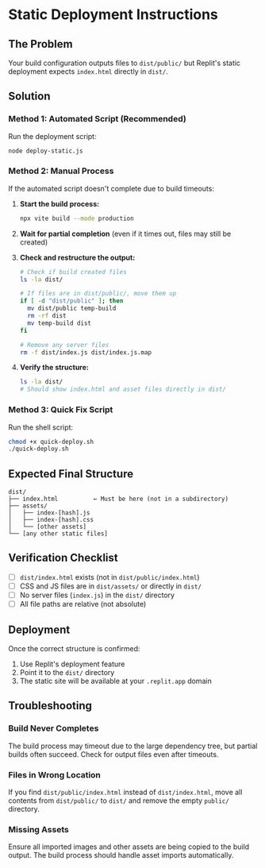 # Static Deployment Instructions

## The Problem
Your build configuration outputs files to `dist/public/` but Replit's static deployment expects `index.html` directly in `dist/`. 

## Solution

### Method 1: Automated Script (Recommended)
Run the deployment script:
```bash
node deploy-static.js
```

### Method 2: Manual Process
If the automated script doesn't complete due to build timeouts:

1. **Start the build process:**
   ```bash
   npx vite build --mode production
   ```

2. **Wait for partial completion** (even if it times out, files may still be created)

3. **Check and restructure the output:**
   ```bash
   # Check if build created files
   ls -la dist/
   
   # If files are in dist/public/, move them up
   if [ -d "dist/public" ]; then
     mv dist/public temp-build
     rm -rf dist
     mv temp-build dist
   fi
   
   # Remove any server files
   rm -f dist/index.js dist/index.js.map
   ```

4. **Verify the structure:**
   ```bash
   ls -la dist/
   # Should show index.html and asset files directly in dist/
   ```

### Method 3: Quick Fix Script
Run the shell script:
```bash
chmod +x quick-deploy.sh
./quick-deploy.sh
```

## Expected Final Structure
```
dist/
├── index.html          ← Must be here (not in a subdirectory)
├── assets/
│   ├── index-[hash].js
│   ├── index-[hash].css
│   └── [other assets]
└── [any other static files]
```

## Verification Checklist
- [ ] `dist/index.html` exists (not in `dist/public/index.html`)
- [ ] CSS and JS files are in `dist/assets/` or directly in `dist/`
- [ ] No server files (`index.js`) in the `dist/` directory
- [ ] All file paths are relative (not absolute)

## Deployment
Once the correct structure is confirmed:
1. Use Replit's deployment feature
2. Point it to the `dist/` directory
3. The static site will be available at your `.replit.app` domain

## Troubleshooting

### Build Never Completes
The build process may timeout due to the large dependency tree, but partial builds often succeed. Check for output files even after timeouts.

### Files in Wrong Location
If you find `dist/public/index.html` instead of `dist/index.html`, move all contents from `dist/public/` to `dist/` and remove the empty `public/` directory.

### Missing Assets
Ensure all imported images and other assets are being copied to the build output. The build process should handle asset imports automatically.